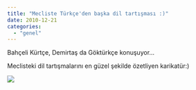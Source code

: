 ```yaml
---
title: "Mecliste Türkçe'den başka dil tartışması :)"
date: 2010-12-21
categories: 
  - "genel"
---
```


Bahçeli Kürtçe, Demirtaş da Göktürkçe konuşuyor…

Meclisteki dil tartışmalarını en güzel şekilde özetliyen karikatür:)

[![](/images/p1.jpg)](http://tazeportakal.appspot.com/?id=dil_tartismasi)
